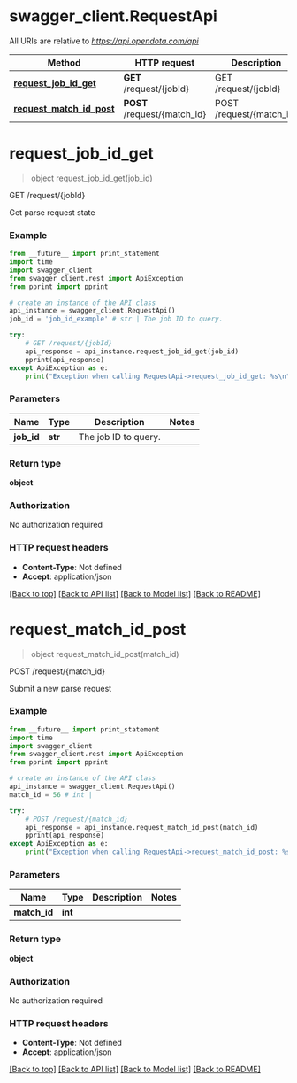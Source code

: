 # swagger_client.RequestApi

All URIs are relative to *https://api.opendota.com/api*

Method | HTTP request | Description
------------- | ------------- | -------------
[**request_job_id_get**](RequestApi.md#request_job_id_get) | **GET** /request/{jobId} | GET /request/{jobId}
[**request_match_id_post**](RequestApi.md#request_match_id_post) | **POST** /request/{match_id} | POST /request/{match_id}


# **request_job_id_get**
> object request_job_id_get(job_id)

GET /request/{jobId}

Get parse request state

### Example 
```python
from __future__ import print_statement
import time
import swagger_client
from swagger_client.rest import ApiException
from pprint import pprint

# create an instance of the API class
api_instance = swagger_client.RequestApi()
job_id = 'job_id_example' # str | The job ID to query.

try: 
    # GET /request/{jobId}
    api_response = api_instance.request_job_id_get(job_id)
    pprint(api_response)
except ApiException as e:
    print("Exception when calling RequestApi->request_job_id_get: %s\n" % e)
```

### Parameters

Name | Type | Description  | Notes
------------- | ------------- | ------------- | -------------
 **job_id** | **str**| The job ID to query. | 

### Return type

**object**

### Authorization

No authorization required

### HTTP request headers

 - **Content-Type**: Not defined
 - **Accept**: application/json

[[Back to top]](#) [[Back to API list]](../README.md#documentation-for-api-endpoints) [[Back to Model list]](../README.md#documentation-for-models) [[Back to README]](../README.md)

# **request_match_id_post**
> object request_match_id_post(match_id)

POST /request/{match_id}

Submit a new parse request

### Example 
```python
from __future__ import print_statement
import time
import swagger_client
from swagger_client.rest import ApiException
from pprint import pprint

# create an instance of the API class
api_instance = swagger_client.RequestApi()
match_id = 56 # int | 

try: 
    # POST /request/{match_id}
    api_response = api_instance.request_match_id_post(match_id)
    pprint(api_response)
except ApiException as e:
    print("Exception when calling RequestApi->request_match_id_post: %s\n" % e)
```

### Parameters

Name | Type | Description  | Notes
------------- | ------------- | ------------- | -------------
 **match_id** | **int**|  | 

### Return type

**object**

### Authorization

No authorization required

### HTTP request headers

 - **Content-Type**: Not defined
 - **Accept**: application/json

[[Back to top]](#) [[Back to API list]](../README.md#documentation-for-api-endpoints) [[Back to Model list]](../README.md#documentation-for-models) [[Back to README]](../README.md)

